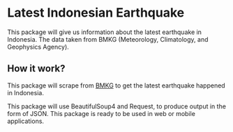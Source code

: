 # Latest Indonesian Earthquake
This package will give us information about the latest earthquake in Indonesia. The data taken from BMKG (Meteorology, Climatology, and Geophysics Agency).

## How it work?
This package will scrape from [BMKG](https://bmkg.go.id) to get the latest earthquake happened in Indonesia.

This package will use BeautifulSoup4 and Request, to produce output in the form of JSON. This package is ready to be used in web or mobile applications.